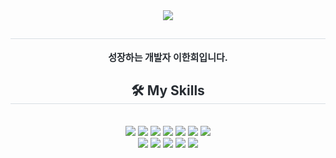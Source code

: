 <div align= "center">
    <img src="https://capsule-render.vercel.app/api?type=soft&color=gradient&height=180&text=HELLO&animation=&fontColor=000000&fontSize=70" />
    </div>
    <div align= "center"> 
    <h2 style="border-bottom: 1px solid #d8dee4; color: #282d33;">  </h2>  
    <div style="font-weight: 700; font-size: 15px; text-align: center; color: #282d33;"> 성장하는 개발자 이한희입니다. </div> 
    </div>
    <div align= "center">
    <h2 style="border-bottom: 1px solid #d8dee4; color: #282d33;"> 🛠️ My Skills </h2> <br> 
    <div style="margin: 0 auto; text-align: center;" align= "center"> <img src="https://img.shields.io/badge/Java-007396?style=for-the-badge&logo=Java&logoColor=white">
            <img src="https://img.shields.io/badge/Spring-6DB33F?style=for-the-badge&logo=Spring&logoColor=white">
            <img src="https://img.shields.io/badge/Javascript-F7DF1E?style=for-the-badge&logo=Javascript&logoColor=white">
            <img src="https://img.shields.io/badge/jQuery-0769AD?style=for-the-badge&logo=jQuery&logoColor=white">
            <img src="https://img.shields.io/badge/php-%23777BB4.svg?style=for-the-badge&logo=php&logoColor=white">
            <img src="https://img.shields.io/badge/Oracle-F80000?style=for-the-badge&logo=Oracle&logoColor=white">
            <img src="https://img.shields.io/badge/MySQL-4479A1?style=for-the-badge&logo=MySQL&logoColor=white">
        <br/>
            <img src="https://img.shields.io/badge/Eclipse-FE7A16.svg?style=for-the-badge&logo=Eclipse&logoColor=white">
            <img src="https://img.shields.io/badge/IntelliJ-000000.svg?style=for-the-badge&logo=intellij-idea&logoColor=white">
            <img src="https://img.shields.io/badge/Visual%20Studio%20Code-0078d7.svg?style=for-the-badge&logo=visual-studio-code&logoColor=white">
            <img src="https://img.shields.io/badge/Notion-%23000000.svg?style=for-the-badge&logo=notion&logoColor=white">
            <img src="https://img.shields.io/badge/svn-%23809CC9.svg?style=for-the-badge&logo=subversion&logoColor=white">
          </div>
    </div>
    
